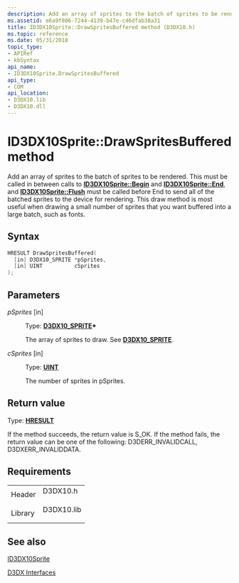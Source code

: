 ```yaml
---
description: Add an array of sprites to the batch of sprites to be rendered.
ms.assetid: e6a9f806-7244-4139-b47e-c46dfab38a31
title: ID3DX10Sprite::DrawSpritesBuffered method (D3DX10.h)
ms.topic: reference
ms.date: 05/31/2018
topic_type: 
- APIRef
- kbSyntax
api_name: 
- ID3DX10Sprite.DrawSpritesBuffered
api_type: 
- COM
api_location: 
- D3DX10.lib
- D3DX10.dll
---
```


# ID3DX10Sprite::DrawSpritesBuffered method

Add an array of sprites to the batch of sprites to be rendered. This must be called in between calls to [**ID3DX10Sprite::Begin**](id3dx10sprite-begin.md) and [**ID3DX10Sprite::End**](id3dx10sprite-end.md), and [**ID3DX10Sprite::Flush**](id3dx10sprite-flush.md) must be called before End to send all of the batched sprites to the device for rendering. This draw method is most useful when drawing a small number of sprites that you want buffered into a large batch, such as fonts.

## Syntax


```C++
HRESULT DrawSpritesBuffered(
  [in] D3DX10_SPRITE *pSprites,
  [in] UINT          cSprites
);
```



## Parameters

<dl> <dt>

*pSprites* \[in\]
</dt> <dd>

Type: **[**D3DX10\_SPRITE**](d3dx10-sprite.md)\***

The array of sprites to draw. See [**D3DX10\_SPRITE**](d3dx10-sprite.md).

</dd> <dt>

*cSprites* \[in\]
</dt> <dd>

Type: **[**UINT**](../winprog/windows-data-types.md)**

The number of sprites in pSprites.

</dd> </dl>

## Return value

Type: **[**HRESULT**](https://msdn.microsoft.com/library/Bb401631(v=MSDN.10).aspx)**

If the method succeeds, the return value is S\_OK. If the method fails, the return value can be one of the following: D3DERR\_INVALIDCALL, D3DXERR\_INVALIDDATA.

## Requirements



|                    |                                                                                       |
|--------------------|---------------------------------------------------------------------------------------|
| Header<br/>  | <dl> <dt>D3DX10.h</dt> </dl>   |
| Library<br/> | <dl> <dt>D3DX10.lib</dt> </dl> |



## See also

<dl> <dt>

[ID3DX10Sprite](id3dx10sprite.md)
</dt> <dt>

[D3DX Interfaces](d3d10-graphics-reference-d3dx10-interfaces.md)
</dt> </dl>

 

 
